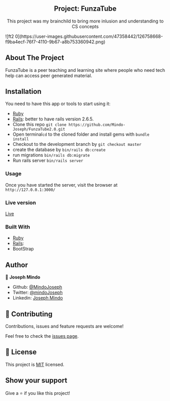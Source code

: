 <br />
<p align="center">
 
  <h2 align="center">Project: FunzaTube </h2>

  <p align="center">
    This project was my brainchild to bring more inlusion and understanding to CS concepts
  </p>
</p>
![ft2 0](https://user-images.githubusercontent.com/47358442/126758668-f9ba4ecf-76f7-4110-9b67-a8b753360942.png)

## About The Project
FunzaTube is a peer teaching and learning site where people who need tech help can access peer generated material.

<!-- INSTALLATION -->
## Installation

You need to have this app or tools to start using it:
* [Ruby](https://www.ruby-lang.org/en/downloads/)
* [Rails](https://rubyonrails.org/): better to have rails version 2.6.5.
* Clone this repo ```git clone https://github.com/Mindo-Joseph/FunzaTube2.0.git```
* Open terminal```cd``` to the cloned folder and install gems with ```bundle install```
* Checkout to the development branch by ```git checkout master```
* create the database by ```bin/rails db:create```
* run migrations ```bin/rails db:migrate```
* Run rails server ```bin/rails server```

### Usage

Once you have started the server, visit the browser at `http://127.0.0.1:3000/`  

### Live version
[Live](https://infinite-shore-55950.herokuapp.com/login)

### Built With

* [Ruby](https://www.ruby-lang.org/en/downloads/)
* [Rails](https://rubyonrails.org/):
* BootStrap

## Author


👤 **Joseph Mindo**

- Github: [@MindoJoseph](https://github.com/Mindo-Joseph)
- Twitter: [@mindoJoseph](https://twitter.com/mindoJoseph)
- Linkedin: [Joseph Mindo](https://www.linkedin.com/in/josephmindo/)


## 🤝 Contributing

Contributions, issues and feature requests are welcome!

Feel free to check the [issues page](https://github.com/Mindo-Joseph/FunzaTube2.0/issues/).

## 📝 License

This project is [MIT](lic.url) licensed.


## Show your support

Give a ⭐️ if you like this project!
